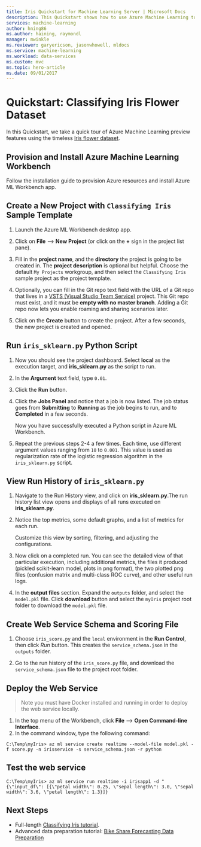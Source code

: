```yaml
---
title: Iris Quickstart for Machine Learning Server | Microsoft Docs
description: This Quickstart shows how to use Azure Machine Learning to process the timeless Iris flower dataset in the Azure Machine Learning Workbench.
services: machine-learning
author: hning86
ms.author: haining, raymondl
manager: mwinkle
ms.reviewer: garyericson, jasonwhowell, mldocs
ms.service: machine-learning
ms.workload: data-services
ms.custom: mvc
ms.topic: hero-article
ms.date: 09/01/2017
---
```


# Quickstart: Classifying Iris Flower Dataset
In this Quickstart, we take a quick tour of Azure Machine Learning preview features using the timeless [Iris flower dataset](https://en.wikipedia.org/wiki/iris_flower_data_set). 

## Provision and Install Azure Machine Learning Workbench
Follow the installation guide to provision Azure resources and install Azure ML Workbench app.

## Create a New Project with `Classifying Iris` Sample Template 
1. Launch the Azure ML Workbench desktop app. 

2. Click on **File** --> **New Project** (or click on the **+** sign in the project list pane). 

3. Fill in the **project name**, and the **directory** the project is going to be created in. The **project description** is optional but helpful. Choose the default `My Projects` workgroup, and then select the `Classifying Iris` sample project as the project template.

<!--![New Project](media/quick-start-iris/new_project.png)-->
4. Optionally, you can fill in the Git repo text field with the URL of a Git repo that lives in a [VSTS (Visual Studio Team Service)](https://www.visualstudio.com) project. This Git repo must exist, and it must be **empty with no master branch**. Adding a Git repo now lets you enable roaming and sharing scenarios later.

5. Click on the **Create** button to create the project. After a few seconds, the new project is created and opened.

## Run `iris_sklearn.py` Python Script

1. Now you should see the project dashboard. Select **local** as the execution target, and **iris_sklearn.py** as the script to run.

2. In the **Argument** text field, type `0.01`.

3. Click the **Run** button.

4. Click the **Jobs Panel** and notice that a job is now listed. The job status goes from **Submitting** to **Running** as the job begins to run, and to **Completed** in a few seconds. 

   Now you have successfully executed a Python script in Azure ML Workbench.

5. Repeat the previous steps 2-4 a few times. Each time, use different argument values ranging from `10` to `0.001`. This value is used as regularization rate of the logistic regression algorithm in the `iris_sklearn.py` script.

## View Run History of `iris_sklearn.py`
1. Navigate to the Run History view, and click on **iris_sklearn.py**.The run history list view opens and displays of all runs executed on **iris_sklearn.py**. 

2. Notice the top metrics, some default graphs, and a list of metrics for each run.

   Customize this view by sorting, filtering, and adjusting the configurations.

3. Now click on a completed run. You can see the detailed view of that particular execution, including additional metrics, the files it produced (pickled scikit-learn model, plots in png format), the two plotted png files (confusion matrix and multi-class ROC curve), and other useful run logs.

4. In the **output files** section. Expand the `outputs` folder, and select the `model.pkl` file. Click **download** button and select the `myIris` project root folder to download the `model.pkl` file.

## Create Web Service Schema and Scoring File
1. Choose `iris_score.py` and the `local` environment in the **Run Control**, then click _Run_ button. This creates the `service_schema.json` in the `outputs` folder.

2. Go to the run history of the `iris_score.py` file, and download the `service_schema.json` file to the project root folder.

## Deploy the Web Service
>Note you must have Docker installed and running in order to deploy the web service locally.
1. In the top menu of the Workbench, click **File** --> **Open Command-line Interface**.
2. In the command window, type the following command:

```batch
C:\Temp\myIris> az ml service create realtime --model-file model.pkl -f score.py -n irisservice -s service_schema.json -r python
```
 
## Test the web service
```batch
C:\Temp\myIris> az ml service run realtime -i irisapp1 -d "{\"input_df\": [{\"petal width\": 0.25, \"sepal length\": 3.0, \"sepal width\": 3.6, \"petal length\": 1.3}]} 
```

## Next Steps
- Full-length [Classifying Iris tutorial](tutorial-classifying-iris.md).
- Advanced data preparation tutorial: [Bike Share Forecasting Data Preparation](./doc-template-tutorial.md)
